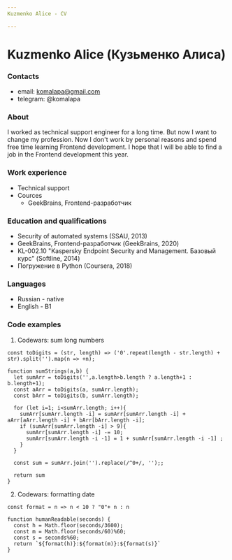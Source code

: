 ```yaml
---
Kuzmenko Alice - CV

---
```

# Kuzmenko Alice (Кузьменко Алиса)

### Contacts
- email: komalapa@gmail.com
- telegram: @komalapa

### About
I worked as technical support engineer for a long time. But now I want to change my profession. Now I don't work by personal reasons and spend free time learning Frontend development.
I hope that I will be able to find a job in the Frontend development this year.

### Work experience
- Technical support 
- Cources
    - GeekBrains, Frontend-разработчик

### Education and qualifications
- Security of automated systems (SSAU, 2013)
- GeekBrains, Frontend-разработчик (GeekBrains, 2020)
- KL-002.10 "Kaspersky Endpoint Security and Management. Базовый курс" (Softline, 2014)
- Погружение в Python (Coursera, 2018)

### Languages
- Russian - native
- English - B1

### Code examples
1. Codewars: sum long numbers
    
```
const toDigits = (str, length) => ('0'.repeat(length - str.length) + str).split('').map(n => +n);

function sumStrings(a,b) { 
  let sumArr = toDigits('',a.length>b.length ? a.length+1 : b.length+1);
  const aArr = toDigits(a, sumArr.length);
  const bArr = toDigits(b, sumArr.length);
  
  for (let i=1; i<sumArr.length; i++){
    sumArr[sumArr.length -i] = sumArr[sumArr.length -i] + aArr[aArr.length -i] + bArr[bArr.length -i];
    if (sumArr[sumArr.length -i] > 9){
      sumArr[sumArr.length -i] -= 10;
      sumArr[sumArr.length -i -1] = 1 + sumArr[sumArr.length -i -1] ;
    }
  }
  
  const sum = sumArr.join('').replace(/^0+/, '');;
  
  return sum
}
```
2. Codewars: formatting date

```
const format = n => n < 10 ? "0"+ n : n

function humanReadable(seconds) {
  const h = Math.floor(seconds/3600);
  const m = Math.floor(seconds/60)%60;
  const s = seconds%60;
  return `${format(h)}:${format(m)}:${format(s)}`
}
```